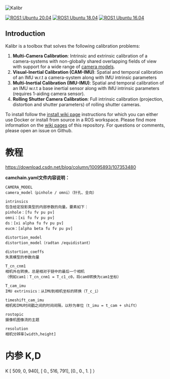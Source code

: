 ![Kalibr](https://raw.githubusercontent.com/wiki/ethz-asl/kalibr/images/kalibr_small.png)

[![ROS1 Ubuntu 20.04](https://github.com/ethz-asl/kalibr/actions/workflows/docker_2004_build.yaml/badge.svg)](https://github.com/ethz-asl/kalibr/actions/workflows/docker_2004_build.yaml)
[![ROS1 Ubuntu 18.04](https://github.com/ethz-asl/kalibr/actions/workflows/docker_1804_build.yaml/badge.svg)](https://github.com/ethz-asl/kalibr/actions/workflows/docker_1804_build.yaml)
[![ROS1 Ubuntu 16.04](https://github.com/ethz-asl/kalibr/actions/workflows/docker_1604_build.yaml/badge.svg)](https://github.com/ethz-asl/kalibr/actions/workflows/docker_1604_build.yaml)

## Introduction
Kalibr is a toolbox that solves the following calibration problems:

1. **Multi-Camera Calibration**: Intrinsic and extrinsic calibration of a camera-systems with non-globally shared overlapping fields of view with support for a wide range of [camera models](https://github.com/ethz-asl/kalibr/wiki/supported-models).
1. **Visual-Inertial Calibration (CAM-IMU)**: Spatial and temporal calibration of an IMU w.r.t a camera-system along with IMU intrinsic parameters
1. **Multi-Inertial Calibration (IMU-IMU)**: Spatial and temporal calibration of an IMU w.r.t a base inertial sensor along with IMU intrinsic parameters (requires 1-aiding camera sensor).
1. **Rolling Shutter Camera Calibration**: Full intrinsic calibration (projection, distortion and shutter parameters) of rolling shutter cameras.

To install follow the [install wiki page](https://github.com/ethz-asl/kalibr/wiki/installation) instructions for which you can either use Docker or install from source in a ROS workspace.
Please find more information on the [wiki pages](https://github.com/ethz-asl/kalibr/wiki) of this repository.
For questions or comments, please open an issue on Github.

# 教程 

https://download.csdn.net/blog/column/10095893/107353480


**camchain.yaml文件内容说明：**

```
CAMERA_MODEL
camera_model（pinhole / omni）（针孔、全向）

intrinsics
包含给定投影类型的内部参数的向量。要素如下：
pinhole：[fu fv pu pv]
omn​​i：[xi fu fv pu pv]
ds：[xi alpha fu fv pu pv]
eucm：[alpha beta fu fv pu pv]

distortion_model
distortion_model（radtan /equidistant）

distortion_coeffs
失真模型的参数向量

T_cn_cnm1
相机外在转换，总是相对于链中的最后一个相机
（例如cam1：T_cn_cnm1 = T_c1_c0，将cam0转换为cam1坐标）

T_cam_imu
IMU extrinsics：从IMU到相机坐标的转换（T_c_i）

timeshift_cam_imu
相机和IMU时间戳之间的时间间隔，以秒为单位（t_imu = t_cam + shift）

rostopic
摄像机图像流的主题

resolution
相机分辨率[width,height]
```
# 内参 K,D

K
[ 509, 0, 940],
 [ 0., 516, 791],
[0., 0., 1. ] ）

